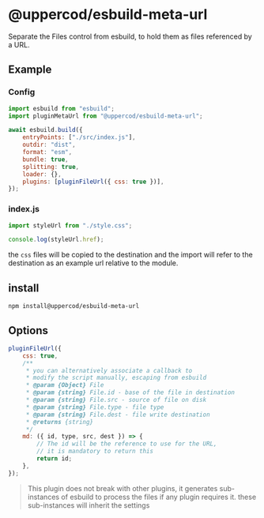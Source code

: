 # @uppercod/esbuild-meta-url

Separate the Files control from esbuild, to hold them as files referenced by a URL.

## Example

### Config

```js
import esbuild from "esbuild";
import pluginMetaUrl from "@uppercod/esbuild-meta-url";

await esbuild.build({
    entryPoints: ["./src/index.js"],
    outdir: "dist",
    format: "esm",
    bundle: true,
    splitting: true,
    loader: {},
    plugins: [pluginFileUrl({ css: true })],
});
```

### index.js

```js
import styleUrl from "./style.css";

console.log(styleUrl.href);
```

the `css` files will be copied to the destination and the import will refer to the destination as an example url relative to the module.

## install

```
npm install@uppercod/esbuild-meta-url
```

## Options

```js
pluginFileUrl({
    css: true,
    /**
     * you can alternatively associate a callback to
     * modify the script manually, escaping from esbuild
     * @param {Object} File
     * @param {string} File.id - base of the file in destination
     * @param {string} File.src - source of file on disk
     * @param {string} File.type - file type
     * @param {string} File.dest - file write destination
     * @returns {string}
     */
    md: ({ id, type, src, dest }) => {
        // The id will be the reference to use for the URL,
        // it is mandatory to return this
        return id;
    },
});
```

> This plugin does not break with other plugins, it generates sub-instances of esbuild to process the files if any plugin requires it. these sub-instances will inherit the settings
